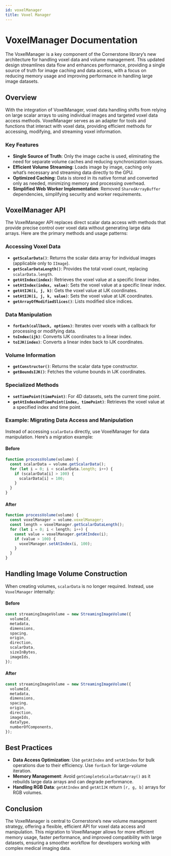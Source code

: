 ```yaml
---
id: voxelManager
title: Voxel Manager
---
```


# VoxelManager Documentation

The VoxelManager is a key component of the Cornerstone library’s new architecture for handling voxel data and volume management. This updated design streamlines data flow and enhances performance, providing a single source of truth for image caching and data access, with a focus on reducing memory usage and improving performance in handling large image datasets.

## Overview

With the integration of VoxelManager, voxel data handling shifts from relying on large scalar arrays to using individual images and targeted voxel data access methods. VoxelManager serves as an adapter for tools and functions that interact with voxel data, providing efficient methods for accessing, modifying, and streaming voxel information.

### Key Features

- **Single Source of Truth**: Only the image cache is used, eliminating the need for separate volume caches and reducing synchronization issues.
- **Efficient Volume Streaming**: Loads image by image, caching only what’s necessary and streaming data directly to the GPU.
- **Optimized Caching**: Data is stored in its native format and converted only as needed, minimizing memory and processing overhead.
- **Simplified Web Worker Implementation**: Removed `SharedArrayBuffer` dependencies, simplifying security and worker requirements.

## VoxelManager API

The VoxelManager API replaces direct scalar data access with methods that provide precise control over voxel data without generating large data arrays. Here are the primary methods and usage patterns:

### Accessing Voxel Data

- **`getScalarData()`**: Returns the scalar data array for individual images (applicable only to `IImage`).
- **`getScalarDataLength()`**: Provides the total voxel count, replacing `scalarData.length`.
- **`getAtIndex(index)`**: Retrieves the voxel value at a specific linear index.
- **`setAtIndex(index, value)`**: Sets the voxel value at a specific linear index.
- **`getAtIJK(i, j, k)`**: Gets the voxel value at IJK coordinates.
- **`setAtIJK(i, j, k, value)`**: Sets the voxel value at IJK coordinates.
- **`getArrayOfModifiedSlices()`**: Lists modified slice indices.

### Data Manipulation

- **`forEach(callback, options)`**: Iterates over voxels with a callback for processing or modifying data.
- **`toIndex(ijk)`**: Converts IJK coordinates to a linear index.
- **`toIJK(index)`**: Converts a linear index back to IJK coordinates.

### Volume Information

- **`getConstructor()`**: Returns the scalar data type constructor.
- **`getBoundsIJK()`**: Fetches the volume bounds in IJK coordinates.

### Specialized Methods

- **`setTimePoint(timePoint)`**: For 4D datasets, sets the current time point.
- **`getAtIndexAndTimePoint(index, timePoint)`**: Retrieves the voxel value at a specified index and time point.

### Example: Migrating Data Access and Manipulation

Instead of accessing `scalarData` directly, use VoxelManager for data manipulation. Here’s a migration example:

#### Before

```javascript
function processVolume(volume) {
  const scalarData = volume.getScalarData();
  for (let i = 0; i < scalarData.length; i++) {
    if (scalarData[i] > 100) {
      scalarData[i] = 100;
    }
  }
}
```

#### After

```javascript
function processVolume(volume) {
  const voxelManager = volume.voxelManager;
  const length = voxelManager.getScalarDataLength();
  for (let i = 0; i < length; i++) {
    const value = voxelManager.getAtIndex(i);
    if (value > 100) {
      voxelManager.setAtIndex(i, 100);
    }
  }
}
```

## Handling Image Volume Construction

When creating volumes, `scalarData` is no longer required. Instead, use `VoxelManager` internally:

#### Before

```typescript
const streamingImageVolume = new StreamingImageVolume({
  volumeId,
  metadata,
  dimensions,
  spacing,
  origin,
  direction,
  scalarData,
  sizeInBytes,
  imageIds,
});
```

#### After

```typescript
const streamingImageVolume = new StreamingImageVolume({
  volumeId,
  metadata,
  dimensions,
  spacing,
  origin,
  direction,
  imageIds,
  dataType,
  numberOfComponents,
});
```

## Best Practices

- **Data Access Optimization**: Use `getAtIndex` and `setAtIndex` for bulk operations due to their efficiency. Use `forEach` for large-volume iteration.
- **Memory Management**: Avoid `getCompleteScalarDataArray()` as it rebuilds large data arrays and can degrade performance.
- **Handling RGB Data**: `getAtIndex` and `getAtIJK` return `[r, g, b]` arrays for RGB volumes.

## Conclusion

The VoxelManager is central to Cornerstone’s new volume management strategy, offering a flexible, efficient API for voxel data access and manipulation. This migration to VoxelManager allows for more efficient memory usage, faster performance, and improved compatibility with large datasets, ensuring a smoother workflow for developers working with complex medical imaging data.
